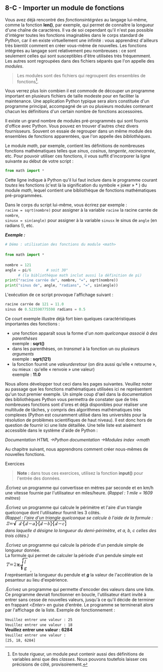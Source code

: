## 8-C - Importer un module de fonctions

Vous avez déjà rencontré des *fonctionsintégrées* au langage lui-même,
comme la fonction **len()**, par exemple, qui permet de connaître la
longueur d'une chaîne de caractères. Il va de soi cependant qu'il n'est
pas possible d'intégrer toutes les fonctions imaginables dans le corps
standard de Python, car il en existe virtuellement une infinité : vous
apprendrez d'ailleurs très bientôt comment en créer vous-même de
nouvelles. Les fonctions intégrées au langage sont relativement peu
nombreuses : ce sont seulement celles qui sont susceptibles d'être
utilisées très fréquemment. Les autres sont regroupées dans des fichiers
séparés que l'on appelle des *modules*.

> Les modules sont des fichiers qui regroupent des ensembles de
> fonctions[^note_26].

Vous verrez plus loin combien il est commode de découper un programme
important en plusieurs fichiers de taille modeste pour en faciliter la
maintenance. Une application Python typique sera alors constituée d'un
programme principal, accompagné de un ou plusieurs modules contenant
chacun les définitions d'un certain nombre de fonctions accessoires.

Il existe un grand nombre de modules pré-programmés qui sont fournis
d'office avec Python. Vous pouvez en trouver d'autres chez divers
fournisseurs. Souvent on essaie de regrouper dans un même module des
ensembles de fonctions apparentées, que l'on appelle des
*bibliothèques*.

Le module *math*, par exemple, contient les définitions de nombreuses
fonctions mathématiques telles que *sinus*, *cosinus*, *tangente*,
*racinecarrée*, etc. Pour pouvoir utiliser ces fonctions, il vous suffit
d'incorporer la ligne suivante au début de votre script :



```python
from math import *
```



Cette ligne indique à Python qu'il lui faut inclure dans le programme
courant *toutes* les fonctions (c'est là la signification du symbole «
joker » \* ) du module *math*, lequel contient une bibliothèque de
fonctions mathématiques pré-programmées.

Dans le corps du script lui-même, vous écrirez par exemple :\
`racine = sqrt(nombre)` pour
assigner à la variable `racine` la
racine carrée de `nombre`,\
`sinusx = sin(angle)` pour
assigner à la variable `sinusx` le
sinus de `angle` (en radians !),
etc.

***Exemple :***



```python
# Démo : utilisation des fonctions du module <math>
 
from math import *
 
nombre = 121
angle = pi/6	   # soit 30°
	  # (la bibliothèque math inclut aussi la définition de pi)
print("racine carrée de", nombre, "=", sqrt(nombre))
print("sinus de", angle, "radians", "=", sin(angle))
```



L'exécution de ce script provoque l'affichage suivant :



```python
racine carrée de 121 = 11.0
sinus de 0.523598775598 radians = 0.5
```



Ce court exemple illustre déjà fort bien quelques caractéristiques
importantes des fonctions :

-   une fonction apparaît sous la forme d'*un nom quelconque associé à
    des parenthèses*\
     exemple : **sqrt()**
-   dans les parenthèses, on *transmet* à la fonction un ou plusieurs
    *arguments*\
     exemple : **sqrt(121)**
-   la fonction fournit une *valeurderetour* (on dira aussi qu'elle «
    retourne », ou mieux : qu'elle « renvoie » une valeur)\
     exemple : **11.0**

Nous allons développer tout ceci dans les pages suivantes. Veuillez
noter au passage que les fonctions mathématiques utilisées ici ne
représentent qu'un tout premier exemple. Un simple coup d'œil dans la
documentation des bibliothèques Python vous permettra de constater que
de très nombreuses fonctions sont d'ores et déjà disponibles pour
réaliser une multitude de tâches, y compris des algorithmes
mathématiques très complexes (Python est couramment utilisé dans les
universités pour la résolution de problèmes scientifiques de haut
niveau). Il est donc hors de question de fournir ici une liste
détaillée. Une telle liste est aisément accessible dans le système
d'aide de Python :

*Documentation HTML →Python documentation →Modules index →math*

Au chapitre suivant, nous apprendrons comment créer nous-mêmes de
nouvelles fonctions.

Exercices

> **Note :** dans tous ces exercices, utilisez la fonction **input()**
> pour l'entrée des données.

.Écrivez un programme qui convertisse en mètres par seconde et en km/h
une vitesse fournie par l'utilisateur en miles/heure. (*Rappel : 1 mile
= 1609 mètres*)

.Écrivez un programme qui calcule le périmètre et l'aire d'un triangle
quelconque dont l'utilisateur fournit les 3 côtés.\
*(Rappel : l'aire d'un triangle quelconque se calcule à l'aide de la
formule :*\
![](images/formule02.png)\
*dans laquelle d désigne la longueur du demi-périmètre, et a, b, c
celles des trois côtés.)*

.Écrivez un programme qui calcule la période d'un pendule simple de
longueur donnée.\
 La formule qui permet de calculer la période d'un pendule simple est
![](images/formule03.png) ,\
***l*** représentant la longueur du pendule et ***g*** la valeur de
l'accélération de la pesanteur au lieu d'expérience.

.Écrivez un programme qui permette d'encoder des valeurs dans une liste.
Ce programme devrait fonctionner en boucle, l'utilisateur étant invité à
entrer sans cesse de nouvelles valeurs, jusqu'à ce qu'il décide de
terminer en frappant \<*Enter*\> en guise d'entrée. Le programme se
terminerait alors par l'affichage de la liste. Exemple de fonctionnement
:

`Veuillez entrer une valeur : 25`\
`Veuillez entrer une valeur : 18`\
**Veuillez entrer une valeur :
6284**\
`Veuillez entrer une valeur :`\
`[25, 18, 6284]`


[^note_26]: En toute rigueur, un module peut contenir aussi des définitions de variables ainsi que des *classes*. Nous pouvons toutefois laisser ces précisions de côté, provisoirement.
